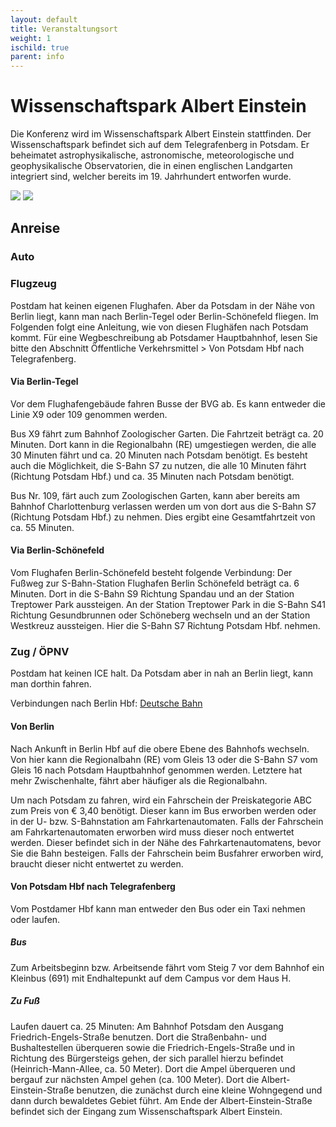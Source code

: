 ```yaml
--- 
layout: default 
title: Veranstaltungsort
weight: 1
ischild: true
parent: info
---
```


# Wissenschaftspark Albert Einstein

Die Konferenz wird im Wissenschaftspark Albert Einstein stattfinden. Der Wissenschaftspark befindet sich auf dem Telegrafenberg in Potsdam. Er beheimatet astrophysikalische, astronomische, meteorologische und geophysikalische Observatorien, die in einen englischen Landgarten integriert sind, welcher bereits im 19. Jahrhundert entworfen wurde. 

![](https://upload.wikimedia.org/wikipedia/commons/thumb/1/17/Signboard_of_the_Wissenschaftspark_Albert_Einstein.JPG/320px-Signboard_of_the_Wissenschaftspark_Albert_Einstein.JPG)
![](https://upload.wikimedia.org/wikipedia/commons/thumb/3/36/Einsteinturm_7443.jpg/320px-Einsteinturm_7443.jpg)

## Anreise

### Auto

### Flugzeug

Postdam hat keinen eigenen Flughafen. Aber da Potsdam in der Nähe von Berlin liegt, kann man nach Berlin-Tegel oder Berlin-Schönefeld fliegen. Im Folgenden folgt eine Anleitung, wie von diesen Flughäfen nach Potsdam kommt. Für eine Wegbeschreibung ab Potsdamer Hauptbahnhof, lesen Sie bitte den Abschnitt Öffentliche Verkehrsmittel > Von Potsdam Hbf nach Telegrafenberg.

#### Via Berlin-Tegel

Vor dem Flughafengebäude fahren Busse der BVG ab. Es kann entweder die Linie X9 oder 109 genommen werden.

Bus X9 fährt zum Bahnhof Zoologischer Garten. Die Fahrtzeit beträgt ca. 20 Minuten. Dort kann in die Regionalbahn (RE) umgestiegen werden, die alle 30 Minuten fährt und ca. 20 Minuten nach Potsdam benötigt. Es besteht auch die Möglichkeit, die S-Bahn S7 zu nutzen, die alle 10 Minuten fährt (Richtung Potsdam Hbf.) und ca. 35 Minuten nach Potsdam benötigt.

Bus Nr. 109, färt auch zum Zoologischen Garten, kann aber bereits am Bahnhof Charlottenburg verlassen werden um von dort aus die S-Bahn S7 (Richtung Potsdam Hbf.) zu nehmen. Dies ergibt eine Gesamtfahrtzeit von ca. 55 Minuten.

#### Via Berlin-Schönefeld

Vom Flughafen Berlin-Schönefeld besteht folgende Verbindung: Der Fußweg zur S-Bahn-Station Flughafen Berlin Schönefeld beträgt ca. 6 Minuten. Dort in die S-Bahn S9 Richtung Spandau und an der Station Treptower Park aussteigen. An der Station Treptower Park in die S-Bahn S41 Richtung Gesundbrunnen oder Schöneberg wechseln und an der Station Westkreuz aussteigen. Hier die S-Bahn S7 Richtung Potsdam Hbf. nehmen.

### Zug / ÖPNV

Postdam hat keinen ICE halt. Da Potsdam aber in nah an Berlin liegt, kann man dorthin fahren.

Verbindungen nach Berlin Hbf: [Deutsche Bahn](https://www.bahn.com/en/view/index.shtml)

#### Von Berlin

Nach Ankunft in Berlin Hbf auf die obere Ebene des Bahnhofs wechseln. Von hier kann die Regionalbahn (RE) vom Gleis 13 oder die S-Bahn S7 vom Gleis 16 nach Potsdam Hauptbahnhof genommen werden. Letztere hat mehr Zwischenhalte, fährt aber häufiger als die Regionalbahn.

Um nach Potsdam zu fahren, wird ein Fahrschein der Preiskategorie ABC zum Preis von € 3,40 benötigt. Dieser kann im Bus erworben werden oder in der U- bzw. S-Bahnstation am Fahrkartenautomaten. Falls der Fahrschein am Fahrkartenautomaten erworben wird muss dieser noch entwertet werden. Dieser befindet sich in der Nähe des Fahrkartenautomatens, bevor Sie die Bahn besteigen. Falls der Fahrschein beim Busfahrer erworben wird, braucht dieser nicht entwertet zu werden.

#### Von Potsdam Hbf nach Telegrafenberg

Vom Postdamer Hbf kann man entweder den Bus oder ein Taxi nehmen oder laufen.

##### Bus

Zum Arbeitsbeginn bzw. Arbeitsende fährt vom Steig 7 vor dem Bahnhof ein Kleinbus (691) mit Endhaltepunkt auf dem Campus vor dem Haus H.

##### Zu Fuß

Laufen dauert ca. 25 Minuten: Am Bahnhof Potsdam den Ausgang Friedrich-Engels-Straße benutzen. Dort die Straßenbahn- und Bushaltestellen überqueren sowie die Friedrich-Engels-Straße und in Richtung des Bürgersteigs gehen, der sich parallel hierzu befindet (Heinrich-Mann-Allee, ca. 50 Meter). Dort die Ampel überqueren und bergauf zur nächsten Ampel gehen (ca. 100 Meter). Dort die Albert-Einstein-Straße benutzen, die zunächst durch eine kleine Wohngegend und dann durch bewaldetes Gebiet führt. Am Ende der Albert-Einstein-Straße befindet sich der Eingang zum Wissenschaftspark Albert Einstein.

